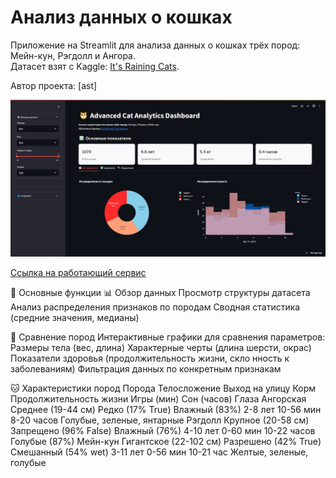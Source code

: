 # Анализ данных о кошках

Приложение на Streamlit для анализа данных о кошках трёх пород: Мейн-кун, Рэгдолл и Ангора.  
Датасет взят с Kaggle: [It's Raining Cats](https://www.kaggle.com/datasets/joannanplkrk/its-raining-cats).  

Автор проекта: [ast]  

![Screenshot](screenshot.png)



[Ссылка на работающий сервис](catsanalysis.streamlit.app/)

🚀 Основные функции
📊 Обзор данных
Просмотр структуры датасета
Анализ распределения признаков по породам
Сводная статистика (средние значения, медианы)

🐾 Сравнение пород
Интерактивные графики для сравнения параметров:
Размеры тела (вес, длина)
Характерные черты (длина шерсти, окрас)
Показатели здоровья (продолжительность жизни, скло  нность к заболеваниям)
Фильтрация данных по конкретным признакам


🐱 Характеристики пород
Порода	Телосложение	Выход на улицу	Корм	Продолжительность жизни	Игры (мин)	Сон (часов)	Глаза
Ангорская	Среднее (19-44 см)	Редко (17% True)	Влажный (83%)	2-8 лет	10-56 мин	8-20 часов	Голубые, зеленые, янтарные
Рэгдолл	Крупное (20-58 см)	Запрещено (96% False)	Влажный (76%)	4-10 лет	0-60 мин	10-22 часов	Голубые (87%)
Мейн-кун	Гигантское (22-102 см)	Разрешено (42% True)	Смешанный (54% wet)	3-11 лет	0-56 мин	10-21 час	Желтые, зеленые, голубые
